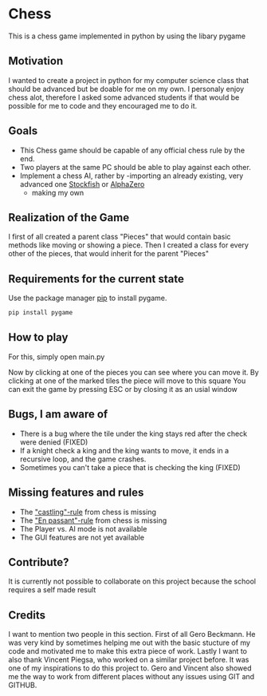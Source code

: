 # Chess
This is a chess game implemented in python by using the libary pygame

## Motivation
I wanted to create a project in python for my computer science class that should be advanced but be doable for me on my own. I personaly enjoy chess alot, therefore I asked some advanced students if that would be possible for me to code and they encouraged me to do it.

## Goals
- This Chess game should be capable of any official chess rule by the end.
- Two players at the same PC should be able to play against each other.
- Implement a chess AI, rather by
    -importing an already existing, very advanced one [Stockfish](https://stockfishchess.org/) or [AlphaZero](https://deepmind.com/blog/article/alphazero-shedding-new-light-grand-games-chess-shogi-and-go)
    - making my own

## Realization of the Game
I first of all created a parent class "Pieces" that would contain basic methods like moving or showing a piece.
Then I created a class for every other of the pieces, that would inherit for the parent "Pieces"

## Requirements for the current state
Use the package manager [pip](https://www.liquidweb.com/kb/install-pip-windows/) to install pygame.

```bash
pip install pygame
```

## How to play
For this, simply open main.py

Now by clicking at one of the pieces you can see where you can move it. By clicking at one of the marked tiles the piece will move to this square
You can exit the game by pressing ESC or by closing it as an usial window

## Bugs, I am aware of
- There is a bug where the tile under the king stays red after the check were denied (FIXED)
- If a knight check a king and the king wants to move, it ends in a recursive loop, and the game crashes.
- Sometimes you can't take a piece that is checking the king (FIXED)

## Missing features and rules
- The ["castling"-rule](https://en.wikipedia.org/wiki/Castling) from chess is missing
- The ["En passant"-rule](https://en.wikipedia.org/wiki/En_passant) from chess is missing
- The Player vs. AI mode is not available 
- The GUI features are not yet available

## Contribute?
It is currently not possible to collaborate on this project because the school requires a self made result

## Credits
I want to mention two people in this section. First of all Gero Beckmann. He was very kind by sometimes helping me out with the basic stucture of my code and motivated me to make this extra piece of work.
Lastly I want to also thank Vincent Piegsa, who worked on a similar project before. It was one of my inspirations to do this project to.
Gero and Vincent also showed me the way to work from different places without any issues using GIT and GITHUB. 